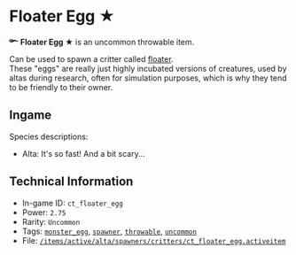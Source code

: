 # Floater Egg ★

<img src="https://raw.githubusercontent.com/Ceterai/Enternia/main/items/active/alta/spawners/critters/ct_floater_egg.png" alt="Floater Egg ★ icon" loading="lazy" height=16px width="auto" /> **Floater Egg ★** is an uncommon throwable item.

Can be used to spawn a critter called [floater](https://ceterai.github.io/MyEnternia/Wiki/floater).  
These "eggs" are really just highly incubated versions of creatures, used by altas during research, often for simulation purposes, which is why they tend to be friendly to their owner.

## Ingame

Species descriptions:

- Alta: It's so fast! And a bit scary...

## Technical Information

- In-game ID: `ct_floater_egg`
- Power: `2.75`
- Rarity: `Uncommon`
- Tags: [`monster_egg`](https://ceterai.github.io/MyEnternia/Wiki/Tags/MonsterEgg), [`spawner`](https://ceterai.github.io/MyEnternia/Wiki/Tags/Spawner), [`throwable`](https://ceterai.github.io/MyEnternia/Wiki/Tags/Throwable), [`uncommon`](https://ceterai.github.io/MyEnternia/Wiki/Tags/Uncommon)
- File: [`/items/active/alta/spawners/critters/ct_floater_egg.activeitem`](https://github.com/Ceterai/Enternia/blob/main/items/active/alta/spawners/critters/ct_floater_egg.activeitem)
